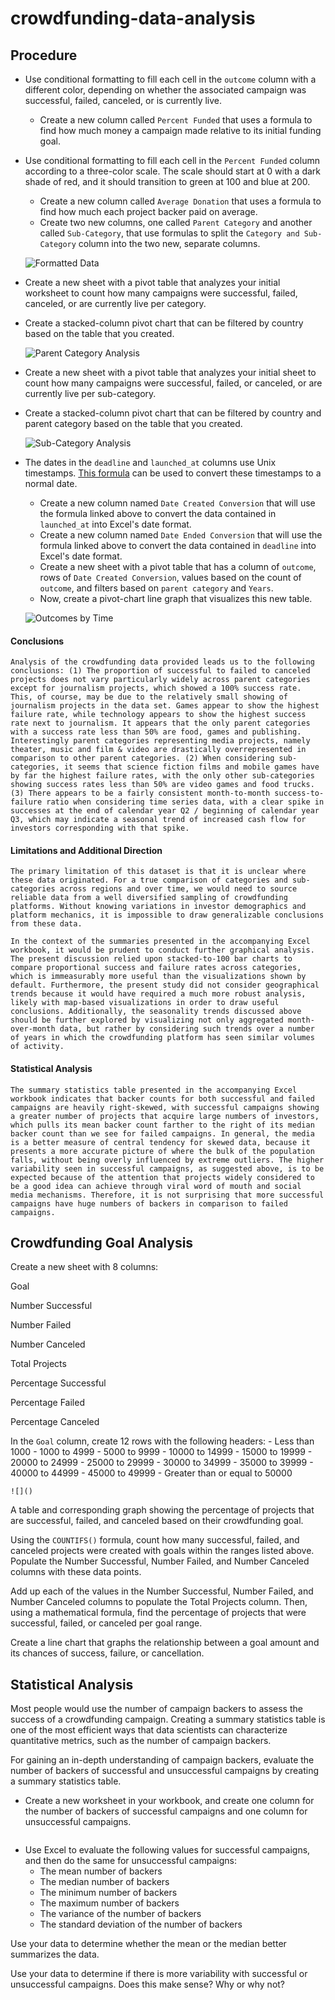# crowdfunding-data-analysis

## Procedure
- Use conditional formatting to fill each cell in the `outcome` column with a different color, depending on whether the associated campaign was successful, failed, canceled, or is currently live.
    - Create a new column called `Percent Funded` that uses a formula to find how much money a campaign made relative to its initial funding goal.
- Use conditional formatting to fill each cell in the `Percent Funded` column according to a three-color scale. The scale should start at 0 with a dark shade of red, and it should transition to green at 100 and blue at 200.
    - Create a new column called `Average Donation` that uses a formula to find how much each project backer paid on average.
    - Create two new columns, one called `Parent Category` and another called `Sub-Category`, that use formulas to split the `Category and Sub-Category` column into the two new, separate columns.

    ![Formatted Data](images/formatted_data.png)

- Create a new sheet with a pivot table that analyzes your initial worksheet to count how many campaigns were successful, failed, canceled, or are currently live per category.
- Create a stacked-column pivot chart that can be filtered by country based on the table that you created.

    ![Parent Category Analysis](images/parent_category_analysis.png)

- Create a new sheet with a pivot table that analyzes your initial sheet to count how many campaigns were successful, failed, or canceled, or are currently live per sub-category.
- Create a stacked-column pivot chart that can be filtered by country and parent category based on the table that you created.

    ![Sub-Category Analysis](images/subcategory_analysis.png)

- The dates in the `deadline` and `launched_at` columns use Unix timestamps. [This formula](https://www.extendoffice.com/documents/excel/2473-excel-timestamp-to-date.html) can be used to convert these timestamps to a normal date.
    - Create a new column named `Date Created Conversion` that will use the formula linked above to convert the data contained in `launched_at` into Excel's date format.
    - Create a new column named `Date Ended Conversion` that will use the formula linked above to convert the data contained in `deadline` into Excel's date format.
    - Create a new sheet with a pivot table that has a column of `outcome`, rows of `Date Created Conversion`, values based on the count of `outcome`, and filters based on `parent category` and `Years`.
    - Now, create a pivot-chart line graph that visualizes this new table.

    ![Outcomes by Time](images/outcomes_by_time.png)

#### Conclusions
    Analysis of the crowdfunding data provided leads us to the following conclusions: (1) The proportion of successful to failed to canceled projects does not vary particularly widely across parent categories except for journalism projects, which showed a 100% success rate. This, of course, may be due to the relatively small showing of journalism projects in the data set. Games appear to show the highest failure rate, while technology appears to show the highest success rate next to journalism. It appears that the only parent categories with a success rate less than 50% are food, games and publishing. Interestingly parent categories representing media projects, namely theater, music and film & video are drastically overrepresented in comparison to other parent categories. (2) When considering sub-categories, it seems that science fiction films and mobile games have by far the highest failure rates, with the only other sub-categories showing success rates less than 50% are video games and food trucks. (3) There appears to be a fairly consistent month-to-month success-to-failure ratio when considering time series data, with a clear spike in successes at the end of calendar year Q2 / beginning of calendar year Q3, which may indicate a seasonal trend of increased cash flow for investors corresponding with that spike.

#### Limitations and Additional Direction
    The primary limitation of this dataset is that it is unclear where these data originated. For a true comparison of categories and sub-categories across regions and over time, we would need to source reliable data from a well diversified sampling of crowdfunding platforms. Without knowing variations in investor demographics and platform mechanics, it is impossible to draw generalizable conclusions from these data.
    
    In the context of the summaries presented in the accompanying Excel workbook, it would be prudent to conduct further graphical analysis. The present discussion relied upon stacked-to-100 bar charts to compare proportional success and failure rates across categories, which is immeasurably more useful than the visualizations shown by default. Furthermore, the present study did not consider geographical trends because it would have required a much more robust analysis, likely with map-based visualizations in order to draw useful conclusions. Additionally, the seasonality trends discussed above should be further explored by visualizing not only aggregated month-over-month data, but rather by considering such trends over a number of years in which the crowdfunding platform has seen similar volumes of activity.

#### Statistical Analysis
    The summary statistics table presented in the accompanying Excel workbook indicates that backer counts for both successful and failed campaigns are heavily right-skewed, with successful campaigns showing a greater number of projects that acquire large numbers of investors, which pulls its mean backer count farther to the right of its median backer count than we see for failed campaigns. In general, the media is a better measure of central tendency for skewed data, because it presents a more accurate picture of where the bulk of the population falls, without being overly influenced by extreme outliers. The higher variability seen in successful campaigns, as suggested above, is to be expected because of the attention that projects widely considered to be a good idea can achieve through viral word of mouth and social media mechanisms. Therefore, it is not surprising that more successful campaigns have huge numbers of backers in comparison to failed campaigns.

## Crowdfunding Goal Analysis
Create a new sheet with 8 columns:

Goal

Number Successful

Number Failed

Number Canceled

Total Projects

Percentage Successful

Percentage Failed

Percentage Canceled

In the `Goal` column, create 12 rows with the following headers:
    - Less than 1000
    - 1000 to 4999
    - 5000 to 9999
    - 10000 to 14999
    - 15000 to 19999
    - 20000 to 24999
    - 25000 to 29999
    - 30000 to 34999
    - 35000 to 39999
    - 40000 to 44999
    - 45000 to 49999
    - Greater than or equal to 50000

    ![]()

A table and corresponding graph showing the percentage of projects that are successful, failed, and canceled based on their crowdfunding goal.

Using the `COUNTIFS()` formula, count how many successful, failed, and canceled projects were created with goals within the ranges listed above. Populate the Number Successful, Number Failed, and Number Canceled columns with these data points.

Add up each of the values in the Number Successful, Number Failed, and Number Canceled columns to populate the Total Projects column. Then, using a mathematical formula, find the percentage of projects that were successful, failed, or canceled per goal range.

Create a line chart that graphs the relationship between a goal amount and its chances of success, failure, or cancellation.

## Statistical Analysis
Most people would use the number of campaign backers to assess the success of a crowdfunding campaign. Creating a summary statistics table is one of the most efficient ways that data scientists can characterize quantitative metrics, such as the number of campaign backers.

For gaining an in-depth understanding of campaign backers, evaluate the number of backers of successful and unsuccessful campaigns by creating a summary statistics table.

- Create a new worksheet in your workbook, and create one column for the number of backers of successful campaigns and one column for unsuccessful campaigns.

![]()

- Use Excel to evaluate the following values for successful campaigns, and then do the same for unsuccessful campaigns:
    - The mean number of backers
    - The median number of backers
    - The minimum number of backers
    - The maximum number of backers
    - The variance of the number of backers
    - The standard deviation of the number of backers

Use your data to determine whether the mean or the median better summarizes the data.

Use your data to determine if there is more variability with successful or unsuccessful campaigns. Does this make sense? Why or why not?
